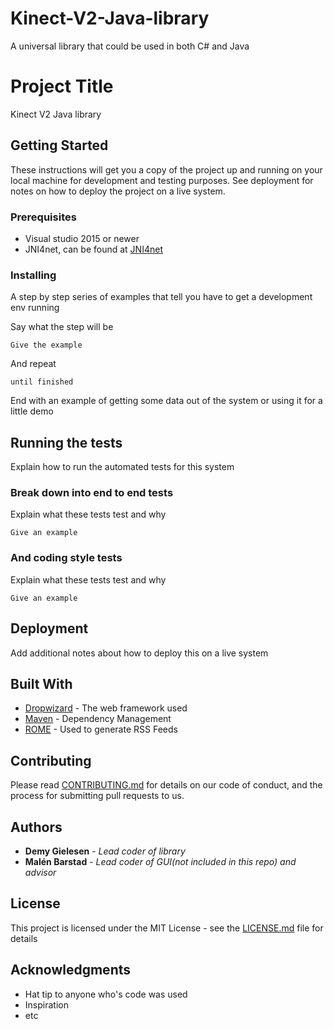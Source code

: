 # Kinect-V2-Java-library
A universal library that could be used in both C# and Java

# Project Title

Kinect V2 Java library

## Getting Started

These instructions will get you a copy of the project up and running on your local machine for development and testing purposes. See deployment for notes on how to deploy the project on a live system.

### Prerequisites

- Visual studio 2015 or newer
- JNI4net, can be found at [JNI4net](https://github.com/jni4net/jni4net)

### Installing

A step by step series of examples that tell you have to get a development env running

Say what the step will be

```
Give the example
```

And repeat

```
until finished
```

End with an example of getting some data out of the system or using it for a little demo

## Running the tests

Explain how to run the automated tests for this system

### Break down into end to end tests

Explain what these tests test and why

```
Give an example
```

### And coding style tests

Explain what these tests test and why

```
Give an example
```

## Deployment

Add additional notes about how to deploy this on a live system

## Built With

* [Dropwizard](http://www.dropwizard.io/1.0.2/docs/) - The web framework used
* [Maven](https://maven.apache.org/) - Dependency Management
* [ROME](https://rometools.github.io/rome/) - Used to generate RSS Feeds

## Contributing

Please read [CONTRIBUTING.md](https://gist.github.com/PurpleBooth/b24679402957c63ec426) for details on our code of conduct, and the process for submitting pull requests to us.

## Authors

* **Demy Gielesen** - *Lead coder of library*
* **Malén Barstad** - *Lead coder of GUI(not included in this repo) and advisor* 

## License

This project is licensed under the MIT License - see the [LICENSE.md](LICENSE.md) file for details

## Acknowledgments

* Hat tip to anyone who's code was used
* Inspiration
* etc
